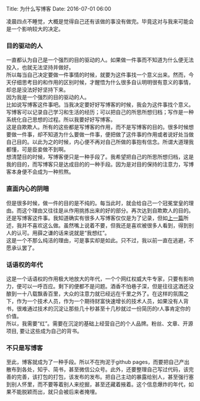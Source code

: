 Title: 为什么写博客
Date: 2016-07-01 06:00

凌晨四点不睡觉，大概是觉得自己还有该做的事没有做完。毕竟这对与我来可能会是一个影响较大的决定。

### 目的驱动的人

一直都认为自己是一个强烈的目的驱动的人。如果做一件事而不知道为什么便无法投入，也就无法坚持并做好。  
所以每当自己决定要做一件事情的时候，就要为这件事找一个意义出来。然而，今天仔细思考目的和作用的区别时候，才醒悟为什么很多自认明明很有意义的事情，却总是没法好好坚持下来。  
因为我是一个强烈的目的驱动的人。  
比如说写博客这件事吧。当我决定要好好写博客的时候，我会为这件事找个意义。写博客可以记录自己学习和生活的经历；可以把自己的所思所想归档；写作是一种系统化自己思想的过程。所以我要好好写博客。  
这是自欺欺人。所有的这些都是写博客的作用，而不是写博客的目的。很多时候想要做一件事，却不知道为什么要做一件事，便把做了这件事的作用或者说好处当做自己目的。以此为之的时候，内心便不再对自己所做的事抱有信念。所谓大道理我都懂，可是臣妾做不到啊。  
想清楚目的时候，写博客便只是一种手段了。我希望把自己的所思所想归档，这是我的目的，而写博客只是达成目的的一种手段。因为是对目的保持的注意力，写博客本身便不会成为一种煎熬。  

### 直面内心的阴暗

但是很多时候，做一件的目的是不纯的。每当此时，就会给自己一个冠冕堂皇的理由。而这个理由又往往是从作用挑拣出来的好的部分。再次达到自欺欺人的目的。  
还是写博客这件事。我知道确实有很多人写博客仅仅是为了记录，但如[上一篇](http://jswh.me/#/single/docs/高速缓冲存储器/输入与输出.md)所述，我并不喜欢这么做。虽然嘴上说着不要，但我还是喜欢被很多人看到，得到别人的认可。用薛之谦的话来说就是“我想红”。  
这是一个不那么纯洁的理由，可是事实却是如此。只不过，我以前一直在逃避，不愿承认罢了。

### 话语权的年代

这是一个话语权的作用极大地放大的年代，一个个网红权威大牛专家，只要有影响力，便可以一呼百应。剩下的便都不是问题。酒香不怕巷子深，但是往往这酒还没酿到一十八载飘香百里，大众的注意力就已经远在千里之外了。在这样的氛围之下，作为一个技术人员，作为一个期待财富快速增长的技术人员，如果没有人背书，很难通过技术的沉淀让那些几十秒甚至十几秒就过一份简历的r人事肯定你的价值。  
所以，我需要“红”。需要在沉淀的基础上经营自己的个人品牌。粉丝、文章、开源项目, 要让这些成为自己的背书。

### 不只是写博客

至此，博客就成为了一种手段。所以不在拘泥于github pages，而要把自己产出散布到各处，知乎、简书，甚至微信公众号。此外，还要整理自己写过代码，该完善的完善，该打包的打包，该发布的发布。把自己主动的暴露给别人，甚至强行塞到别人怀里，而不要等着别人来挖掘，甚至还藏着掖着。这个信息爆炸的年代，如果不能脱颖而出，就只会被后来者掩埋。

